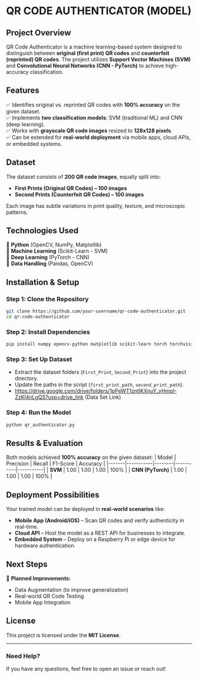 # QR CODE AUTHENTICATOR (MODEL)

## **Project Overview**
QR Code Authenticator is a machine learning-based system designed to distinguish between **original (first print) QR codes** and **counterfeit (reprinted) QR codes**. The project utilizes **Support Vector Machines (SVM)** and **Convolutional Neural Networks (CNN - PyTorch)** to achieve high-accuracy classification.

## **Features**
✅ Identifies original vs. reprinted QR codes with **100% accuracy** on the given dataset.  
✅ Implements **two classification models**: SVM (traditional ML) and CNN (deep learning).  
✅ Works with **grayscale QR code images** resized to **128x128 pixels**.  
✅ Can be extended for **real-world deployment** via mobile apps, cloud APIs, or embedded systems.  

## **Dataset**
The dataset consists of **200 QR code images**, equally split into:
- **First Prints (Original QR Codes) – 100 images**
- **Second Prints (Counterfeit QR Codes) – 100 images**

Each image has subtle variations in print quality, texture, and microscopic patterns.

## **Technologies Used**
🔹 **Python** (OpenCV, NumPy, Matplotlib)  
🔹 **Machine Learning** (Scikit-Learn - SVM)  
🔹 **Deep Learning** (PyTorch - CNN)  
🔹 **Data Handling** (Pandas, OpenCV)  

## **Installation & Setup**
### **Step 1: Clone the Repository**
```bash
git clone https://github.com/your-username/qr-code-authenticator.git
cd qr-code-authenticator
```

### **Step 2: Install Dependencies**
```bash
pip install numpy opencv-python matplotlib scikit-learn torch torchvision
```

### **Step 3: Set Up Dataset**
- Extract the dataset folders (`First_Print`, `Second_Print`) into the project directory.
- Update the paths in the script (`first_print_path`, `second_print_path`).
- https://drive.google.com/drive/folders/1pPeWT1zntlKXnuY_yHmpI-ZzKl4nLgQS?usp=drive_link (Data Set Link)

### **Step 4: Run the Model**
```bash
python qr_authenticator.py
```

## **Results & Evaluation**
Both models achieved **100% accuracy** on the given dataset:
| Model | Precision | Recall | F1-Score | Accuracy |
|-------|-----------|--------|-----------|-----------|
| **SVM** | 1.00 | 1.00 | 1.00 | 100% |
| **CNN (PyTorch)** | 1.00 | 1.00 | 1.00 | 100% |

## **Deployment Possibilities**
Your trained model can be deployed in **real-world scenarios** like:
- **Mobile App (Android/iOS)** – Scan QR codes and verify authenticity in real-time.
- **Cloud API** – Host the model as a REST API for businesses to integrate.
- **Embedded System** – Deploy on a Raspberry Pi or edge device for hardware authentication.

## **Next Steps**
🚀 **Planned Improvements:**
- Data Augmentation (to improve generalization)
- Real-world QR Code Testing
- Mobile App Integration

## **License**
This project is licensed under the **MIT License**.

---
### **Need Help?**
If you have any questions, feel free to open an issue or reach out!

